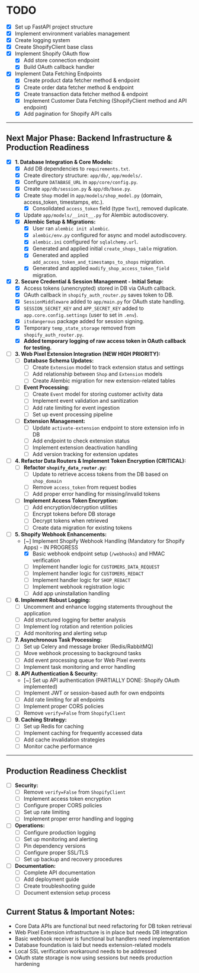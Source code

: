 # TODO

- [x] Set up FastAPI project structure
- [x] Implement environment variables management
- [x] Create logging system
- [x] Create ShopifyClient base class
- [x] Implement Shopify OAuth flow
  - [x] Add store connection endpoint
  - [x] Build OAuth callback handler
- [x] Implement Data Fetching Endpoints
  - [x] Create product data fetcher method & endpoint
  - [x] Create order data fetcher method & endpoint
  - [x] Create transaction data fetcher method & endpoint
  - [x] Implement Customer Data Fetching (ShopifyClient method and API endpoint)
  - [x] Add pagination for Shopify API calls

---

## Next Major Phase: Backend Infrastructure & Production Readiness

- [x] **1. Database Integration & Core Models:**
  - [x] Add DB dependencies to `requirements.txt`.
  - [x] Create directory structure: `app/db/`, `app/models/`.
  - [x] Configure `DATABASE_URL` in `app/core/config.py`.
  - [x] Create `app/db/session.py` & `app/db/base.py`.
  - [x] Create `Shop` model in `app/models/shop_model.py` (domain, access_token, timestamps, etc.).
    - [x] Consolidated `access_token` field (type `Text`), removed duplicate.
  - [x] Update `app/models/__init__.py` for Alembic autodiscovery.
  - [x] **Alembic Setup & Migrations:**
    - [x] User ran `alembic init alembic`.
    - [x] `alembic/env.py` configured for async and model autodiscovery.
    - [x] `alembic.ini` configured for `sqlalchemy.url`.
    - [x] Generated and applied initial `create_shops_table` migration.
    - [x] Generated and applied `add_access_token_and_timestamps_to_shops` migration.
    - [x] Generated and applied `modify_shop_access_token_field` migration.

- [x] **2. Secure Credential & Session Management - Initial Setup:**
  - [x] Access tokens (unencrypted) stored in DB via OAuth callback.
  - [x] OAuth callback in `shopify_auth_router.py` saves token to DB.
  - [x] `SessionMiddleware` added to `app/main.py` for OAuth state handling.
  - [x] `SESSION_SECRET_KEY` and `APP_SECRET_KEY` added to `app.core.config.settings` (user to set in `.env`).
  - [x] `itsdangerous` package added for session signing.
  - [x] Temporary `temp_state_storage` removed from `shopify_auth_router.py`.
  - [x] **Added temporary logging of raw access token in OAuth callback for testing.**

- [ ] **3. Web Pixel Extension Integration (NEW HIGH PRIORITY):**
  - [ ] **Database Schema Updates:**
    - [ ] Create `Extension` model to track extension status and settings
    - [ ] Add relationship between `Shop` and `Extension` models
    - [ ] Create Alembic migration for new extension-related tables
  - [ ] **Event Processing:**
    - [ ] Create `Event` model for storing customer activity data
    - [ ] Implement event validation and sanitization
    - [ ] Add rate limiting for event ingestion
    - [ ] Set up event processing pipeline
  - [ ] **Extension Management:**
    - [ ] Update `activate-extension` endpoint to store extension info in DB
    - [ ] Add endpoint to check extension status
    - [ ] Implement extension deactivation handling
    - [ ] Add version tracking for extension updates

- [ ] **4. Refactor Data Routers & Implement Token Encryption (CRITICAL):**
  - [ ] **Refactor `shopify_data_router.py`:**
    - [ ] Update to retrieve access tokens from the DB based on `shop_domain`
    - [ ] Remove `access_token` from request bodies
    - [ ] Add proper error handling for missing/invalid tokens
  - [ ] **Implement Access Token Encryption:**
    - [ ] Add encryption/decryption utilities
    - [ ] Encrypt tokens before DB storage
    - [ ] Decrypt tokens when retrieved
    - [ ] Create data migration for existing tokens

- [ ] **5. Shopify Webhook Enhancements:**
  - [~] Implement Shopify Webhook Handling (Mandatory for Shopify Apps) - IN PROGRESS
    - [x] Basic webhook endpoint setup (`/webhooks`) and HMAC verification
    - [ ] Implement handler logic for `CUSTOMERS_DATA_REQUEST`
    - [ ] Implement handler logic for `CUSTOMERS_REDACT`
    - [ ] Implement handler logic for `SHOP_REDACT`
    - [ ] Implement webhook registration logic
    - [ ] Add app uninstallation handling

- [ ] **6. Implement Robust Logging:**
  - [ ] Uncomment and enhance logging statements throughout the application
  - [ ] Add structured logging for better analysis
  - [ ] Implement log rotation and retention policies
  - [ ] Add monitoring and alerting setup

- [ ] **7. Asynchronous Task Processing:**
  - [ ] Set up Celery and message broker (Redis/RabbitMQ)
  - [ ] Move webhook processing to background tasks
  - [ ] Add event processing queue for Web Pixel events
  - [ ] Implement task monitoring and error handling

- [ ] **8. API Authentication & Security:**
  - [~] Set up API authentication (PARTIALLY DONE: Shopify OAuth implemented)
  - [ ] Implement JWT or session-based auth for own endpoints
  - [ ] Add rate limiting for all endpoints
  - [ ] Implement proper CORS policies
  - [ ] Remove `verify=False` from `ShopifyClient`

- [ ] **9. Caching Strategy:**
  - [ ] Set up Redis for caching
  - [ ] Implement caching for frequently accessed data
  - [ ] Add cache invalidation strategies
  - [ ] Monitor cache performance

---

## Production Readiness Checklist

- [ ] **Security:**
  - [ ] Remove `verify=False` from `ShopifyClient`
  - [ ] Implement access token encryption
  - [ ] Configure proper CORS policies
  - [ ] Set up rate limiting
  - [ ] Implement proper error handling and logging
- [ ] **Operations:**
  - [ ] Configure production logging
  - [ ] Set up monitoring and alerting
  - [ ] Pin dependency versions
  - [ ] Configure proper SSL/TLS
  - [ ] Set up backup and recovery procedures
- [ ] **Documentation:**
  - [ ] Complete API documentation
  - [ ] Add deployment guide
  - [ ] Create troubleshooting guide
  - [ ] Document extension setup process

## Current Status & Important Notes:

- Core Data APIs are functional but need refactoring for DB token retrieval
- Web Pixel Extension infrastructure is in place but needs DB integration
- Basic webhook receiver is functional but handlers need implementation
- Database foundation is laid but needs extension-related models
- Local SSL verification workaround needs to be addressed
- OAuth state storage is now using sessions but needs production hardening